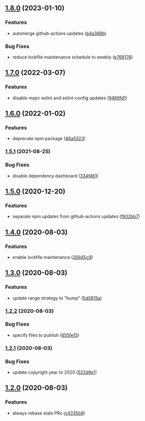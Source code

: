 ## [1.8.0](https://github.com/KenanY/renovate-config/compare/1.7.0...1.8.0) (2023-01-10)


### Features

* automerge github-actions updates ([b4a388b](https://github.com/KenanY/renovate-config/commit/b4a388bd81bf84275e9532eb9c11e15c583f86b5))


### Bug Fixes

* reduce lockfile maintenance schedule to weekly ([e768176](https://github.com/KenanY/renovate-config/commit/e768176977b8d12499c241d5de474e792376343d))

## [1.7.0](https://github.com/KenanY/renovate-config/compare/1.6.0...1.7.0) (2022-03-07)


### Features

* disable major eslint and eslint-config updates ([9469fd1](https://github.com/KenanY/renovate-config/commit/9469fd13e5b37731718a1c9fc7d1a9685a2c79a5))

## [1.6.0](https://github.com/KenanY/renovate-config/compare/1.5.1...1.6.0) (2022-01-02)


### Features

* deprecate npm package ([46a5323](https://github.com/KenanY/renovate-config/commit/46a5323921184dfe43a08ecd7d443e764918dec6))

### [1.5.1](https://github.com/KenanY/renovate-config/compare/1.5.0...1.5.1) (2021-08-25)


### Bug Fixes

* disable dependency dashboard ([334f461](https://github.com/KenanY/renovate-config/commit/334f461b8722913479f0cad842ba5af60aa7e9ce))

## [1.5.0](https://github.com/KenanY/renovate-config/compare/1.4.0...1.5.0) (2020-12-20)


### Features

* separate npm updates from github-actions updates ([f932bb7](https://github.com/KenanY/renovate-config/commit/f932bb7bc3169f2727dc3bdafb275d93aee11ec2))

## [1.4.0](https://github.com/KenanY/renovate-config/compare/1.3.0...1.4.0) (2020-08-03)


### Features

* enable lockfile maintenance ([26845c9](https://github.com/KenanY/renovate-config/commit/26845c96fe5abf5e9cac985cbf80c5ac939f2bc4))

## [1.3.0](https://github.com/KenanY/renovate-config/compare/1.2.2...1.3.0) (2020-08-03)


### Features

* update range strategy to "bump" ([5d0815a](https://github.com/KenanY/renovate-config/commit/5d0815aa45ce23ee57a2b6a60f3882e18f834d70))

### [1.2.2](https://github.com/KenanY/renovate-config/compare/1.2.1...1.2.2) (2020-08-03)


### Bug Fixes

* specify files to publish ([655fe15](https://github.com/KenanY/renovate-config/commit/655fe158713f7c55c2ff8bb40d6f79e73fd100dc))

### [1.2.1](https://github.com/KenanY/renovate-config/compare/1.2.0...1.2.1) (2020-08-03)


### Bug Fixes

* update copyright year to 2020 ([522d9e1](https://github.com/KenanY/renovate-config/commit/522d9e19f95b6b78e9b6fcc82144540689d95d2f))

## [1.2.0](https://github.com/KenanY/renovate-config/compare/1.1.1...1.2.0) (2020-08-03)


### Features

* always rebase stale PRs ([c4335b9](https://github.com/KenanY/renovate-config/commit/c4335b9dea3a5067d41476e4693af382e6b0ba69))
